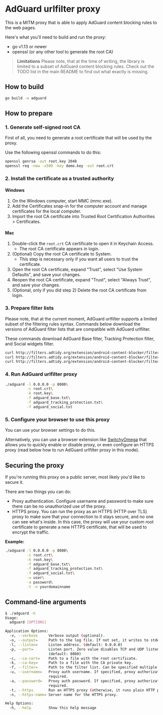 # AdGuard urlfilter proxy

This is a MITM proxy that is able to apply AdGuard content blocking rules to the web pages.

Here's what you'll need to build and run the proxy:

* go v1.13 or newer
* openssl (or any other tool to generate the root CA)

> **Limitations**
> Please note, that at the time of writing, the library is limited to a subset of AdGuard content blocking rules.
Check out the TODO list in the main README to find out what exactly is missing. 

## How to build

```bash
go build -o adguard
```

## How to prepare

### 1. Generate self-signed root CA

First of all, you need to generate a root certificate that will be used by the proxy.

Use the following openssl commands to do this:

```bash
openssl genrsa -out root.key 2048
openssl req -new -x509 -key demo.key -out root.crt
```

### 2. Install the certificate as a trusted authority

#### Windows

1. On the Windows computer, start MMC (mmc.exe).
2. Add the Certificates snap-in for the computer account and manage certificates for the local computer.
2. Import the root CA certificate into Trusted Root Certification Authorities > Certificates.

#### Mac

1. Double-click the `root.crt` CA certificate to open it in Keychain Access. 
    * The root CA certificate appears in login.
2. (Optional) Copy the root CA certificate to System. 
    * This step is necessary only if you want all users to trust the certificate.
3. Open the root CA certificate, expand "Trust", select "Use System Defaults", and save your changes.
4. Reopen the root CA certificate, expand "Trust", select "Always Trust", and save your changes.
5. (Optional, only if you did step 2) Delete the root CA certificate from login.

### 3. Prepare filter lists

Please note, that at the current moment, AdGuard urlfilter supports a limited subset of the filtering rules syntax.
Commands below download the versions of AdGuard filter lists that are compatible with AdGuard urlfilter.

These commands download AdGuard Base filter, Tracking Protection filter, and Social widgets filter.
```bash
curl http://filters.adtidy.org/extension/android-content-blocker/filters/2.txt > adguard_base.txt
curl http://filters.adtidy.org/extension/android-content-blocker/filters/3.txt > adguard_tracking_protection.txt
curl http://filters.adtidy.org/extension/android-content-blocker/filters/4.txt > adguard_social.txt
```

### 4. Run AdGuard urlfilter proxy

```bash
./adguard -l 0.0.0.0 -p 8080\
          -c root.crt\
          -k root.key\
          -f adguard_base.txt\
          -f adguard_tracking_protection.txt\
          -f adguard_social.txt
```

### 5. Configure your browser to use this proxy

You can use your browser settings to do this.

Alternatively, you can use a browser extension like [SwitchyOmega](https://github.com/FelisCatus/SwitchyOmega) 
that allows you to quickly enable or disable proxy, or even configure an HTTPS proxy (read below how to run AdGuard urlfilter proxy in this mode).

## Securing the proxy

If you're running this proxy on a public server, most likely you'd like to secure it.

There are two things you can do:

* Proxy authentication.
    Configure username and password to make sure there can be no unauthorized use of the proxy.
* HTTPS proxy.
    You can run the proxy as an HTTPS (HTTP over TLS) proxy to make sure 
    that your connection to it stays secure, and no one can see what's inside.
    In this case, the proxy will use your custom root certificate to 
    generate a new HTTPS certificate, that will be used to encrypt the traffic.
    
**Example:**

```bash
./adguard -l 0.0.0.0 -p 8080\
          -c root.crt\
          -k root.key\
          -f adguard_base.txt\
          -f adguard_tracking_protection.txt\
          -f adguard_social.txt\
          -u user\
          -a password\
          -t -n yourdomainname
```

## Command-line arguments

```bash
$ ./adguard -h
Usage:
  adguard [OPTIONS]

Application Options:
  -v, --verbose     Verbose output (optional).
  -o, --output=     Path to the log file. If not set, it writes to stderr.
  -l, --listen=     Listen address. (default: 0.0.0.0)
  -p, --port=       Listen port. Zero value disables TCP and UDP listeners.
                    (default: 8080)
  -c, --ca-cert=    Path to a file with the root certificate.
  -k, --ca-key=     Path to a file with the CA private key.
  -f, --filter=     Path to the filter list. Can be specified multiple times.
  -u, --username=   Proxy auth username. If specified, proxy authorization is
                    required.
  -a, --password=   Proxy auth password. If specified, proxy authorization is
                    required.
  -t, --https       Run an HTTPS proxy (otherwise, it runs plain HTTP proxy).
  -n, --https-name= Server name for the HTTPS proxy.

Help Options:
  -h, --help        Show this help message
```